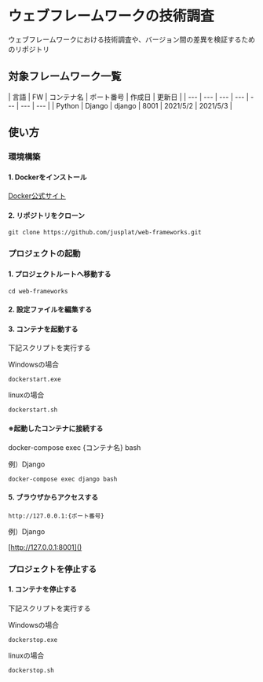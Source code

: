 # ウェブフレームワークの技術調査
ウェブフレームワークにおける技術調査や、バージョン間の差異を検証するためのリポジトリ

## 対象フレームワーク一覧

| 言語 | FW | コンテナ名 | ポート番号 | 作成日 | 更新日 |
| --- | --- | --- | --- | --- | --- | --- |
| Python | Django | django | 8001 | 2021/5/2 | 2021/5/3 |

## 使い方

### 環境構築

#### 1. Dockerをインストール
[Docker公式サイト](https://www.docker.com/)

#### 2. リポジトリをクローン

```
git clone https://github.com/jusplat/web-frameworks.git
```

### プロジェクトの起動

#### 1. プロジェクトルートへ移動する

```
cd web-frameworks
```

#### 2. 設定ファイルを編集する

#### 3. コンテナを起動する

下記スクリプトを実行する

Windowsの場合

```
dockerstart.exe
```

linuxの場合

```
dockerstart.sh
```

#### ※起動したコンテナに接続する

docker-compose exec {コンテナ名} bash

例）Django

```
docker-compose exec django bash
```

#### 5. ブラウザからアクセスする
`http://127.0.0.1:{ポート番号}`

例）Django

[http://127.0.0.1:8001]()

### プロジェクトを停止する

#### 1. コンテナを停止する

下記スクリプトを実行する

Windowsの場合

```
dockerstop.exe
```

linuxの場合

```
dockerstop.sh
```

